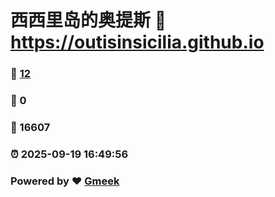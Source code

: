 # 西西里岛的奥提斯 :link: https://outisinsicilia.github.io 
### :page_facing_up: [12](https://outisinsicilia.github.io/tag.html) 
### :speech_balloon: 0 
### :hibiscus: 16607 
### :alarm_clock: 2025-09-19 16:49:56 
### Powered by :heart: [Gmeek](https://github.com/Meekdai/Gmeek)
